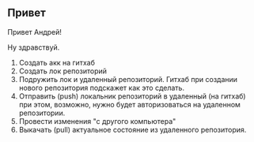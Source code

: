## Привет

Привет Андрей!

Ну здравствуй.

1. Создать акк на гитхаб
2. Создать лок репозиторий
3. Подружить лок и удаленный репозиторий. Гитхаб при создании нового репозитория подскажет как это сделать.
4. Отправить (push) локальник репозиторий в удаленный (на гитхаб) при этом, возможно, нужно будет авторизоваться на удаленном репозитории.
5. Провести изменения "с другого компьютера"
6. Выкачать (pull) актуальное состояние из удаленного репозитория.